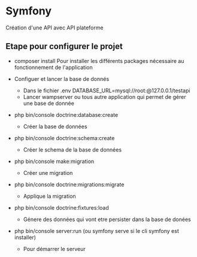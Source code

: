 # Symfony

Création d'une API avec API plateforme 

## Etape pour configurer le projet

- composer install 
   Pour installer les différents packages nécessaire au fonctionnement de l'application

- Configuer et lancer la base de donnés
    - Dans le fichier .env DATABASE_URL=mysql://root:@127.0.0.1/testapi
    - Lancer wampserver ou tous autre application qui permet de gérer une base de donnée

- php bin/console doctrine:database:create
    - Créer la base de données 

- php bin/console doctrine:schema:create
    - Créer le schema de la base de données 

- php bin/console make:migration
    - Créer une migration

- php bin/console doctrine:migrations:migrate
    - Applique la migration

- php bin/console doctrine:fixtures:load
    - Génere des données qui vont etre persister dans la base de donées 

- php bin/console server:run (ou symfony serve si le cli symfony est installer)
    - Pour démarrer le serveur 
